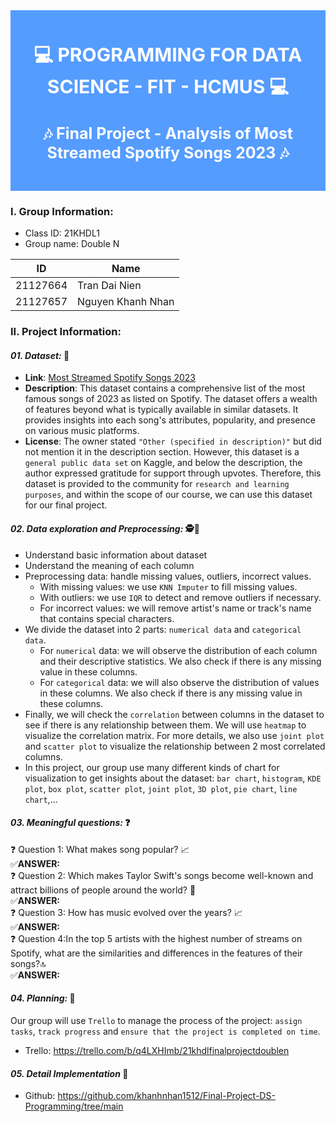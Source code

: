 <div style="text-align: center; color: white; background-color: #559cff; font-weight: bold; padding: 20px" >

<p style="font-size: 30px">️💻 PROGRAMMING FOR DATA SCIENCE - FIT - HCMUS ️💻</p>

<p style="font-size: 25px">️🎶 Final Project - Analysis of Most Streamed Spotify Songs 2023 ️🎶</p>
</div>



### I. Group Information:

- Class ID: 21KHDL1
- Group name: Double N

| ID        | Name            |
| -------- | ----------------- |
| 21127664 | Tran Dai Nien     |
| 21127657     | Nguyen Khanh Nhan |

### II. Project Information:

#### **_01. Dataset:_** 📖

- **Link**: [Most Streamed Spotify Songs 2023](https://www.kaggle.com/datasets/nelgiriyewithana/top-spotify-songs-2023/code?datasetId=3668746&sortBy=voteCount)
- **Description**: This dataset contains a comprehensive list of the most famous songs of 2023 as listed on Spotify. The dataset offers a wealth of features beyond what is typically available in similar datasets. It provides insights into each song's attributes, popularity, and presence on various music platforms.
- **License**: The owner stated `"Other (specified in description)"` but did not mention it in the description section. However, this dataset is a `general public data set` on Kaggle, and below the description, the author expressed gratitude for support through upvotes. Therefore, this dataset is provided to the community for `research and learning purposes`, and within the scope of our course, we can use this dataset for our final project.

#### **_02. Data exploration and Preprocessing:_** 🕵️🔧

- Understand basic information about dataset
- Understand the meaning of each column
- Preprocessing data: handle missing values, outliers, incorrect values.
    - With missing values: we use `KNN Imputer` to fill missing values.
    - With outliers: we use `IQR` to detect and remove outliers if necessary.
    - For incorrect values: we will remove artist's name or track's name that contains special characters.
- We divide the dataset into 2 parts: `numerical data` and `categorical data`.
    - For `numerical` data: we will observe the distribution of each column and their descriptive statistics. We also check if there is any missing value in these columns.
    - For `categorical` data: we will also observe the distribution of values in these columns. We also check if there is any missing value in these columns.
- Finally, we will check the `correlation` between columns in the dataset to see if there is any relationship between them. We will use `heatmap` to visualize the correlation matrix. For more details, we also use `joint plot` and `scatter plot` to visualize the relationship between 2 most correlated columns.
- In this project, our group use many different kinds of chart for visualization to get insights about the dataset: `bar chart`, `histogram`, `KDE plot`, `box plot`, `scatter plot`, `joint plot`, `3D plot`, `pie chart`, `line chart`,...

#### **_03. Meaningful questions:_** ❓

❓ Question 1: What makes song popular? 📈 <br>
✅**ANSWER:** <br>
❓ Question 2: Which makes Taylor Swift's songs become well-known and attract billions of people around the world? ️🎤 <br>
✅**ANSWER:** <br>
❓ Question 3: How has music evolved over the years? 📈 <br>
✅**ANSWER:** <br>
❓ Question 4:In the top 5 artists with the highest number of streams on Spotify, what are the similarities and differences in the features of their songs?🔝 <br>
✅**ANSWER:** <br>
#### **_04. Planning:_** 📅
Our group will use `Trello` to manage the process of the project: `assign tasks`, `track progress` and `ensure that the project is completed on time`.
- Trello: https://trello.com/b/q4LXHImb/21khdlfinalprojectdoublen

#### **_05. Detail Implementation_** 👀

- Github: https://github.com/khanhnhan1512/Final-Project-DS-Programming/tree/main
